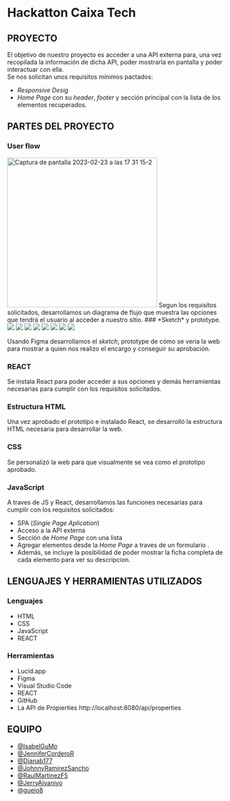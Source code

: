 # Hackatton Caixa Tech 
## PROYECTO
 

El objetivo de nuestro proyecto es acceder a una API externa para, una vez recopilada la información de dicha API, poder mostrarla en pantalla y poder interactuar con ella.   
Se nos solicitan unos requisitos mínimos pactados:   
- *Responsive Desig*
- *Home Page* con su *header*, *footer* y sección principal con la lista de los elementos recuperados. 

## PARTES DEL PROYECTO
### User flow
  <img width="347" alt="Captura de pantalla 2023-02-23 a las 17 31 15-2" src="https://user-images.githubusercontent.com/116883797/220999210-cd961619-10f2-49fa-91f8-8e54ca804ee4.png">
Segun los requisitos solicitados, desarrollamos un diagrama de flujo que muestra las opciones que tendrá el usuario al acceder a nuestro sitio.
### *Sketch* y prototype.
<img src="https://user-images.githubusercontent.com/116883797/221000133-198c9566-a213-4019-baa8-26cecf892cb6.png">
<img src="https://user-images.githubusercontent.com/116883797/221000198-2bca1c84-83c8-4e64-ade1-618ca8278fd4.png">
<img src="https://user-images.githubusercontent.com/116883797/221000217-2a1a1424-7ebb-4be0-a5e8-157ff810ecdb.png">
<img src="https://user-images.githubusercontent.com/116883797/221000233-f91affa5-477c-4c3b-97a7-33044dc2bd15.png">
<img src="https://user-images.githubusercontent.com/116883797/220999839-7a80cb80-8e84-403c-9487-684e0e4bcd50.png">
<img src="https://user-images.githubusercontent.com/116883797/220999853-bfa937cc-87d9-4485-8ade-6c31b4806cd1.png">
<img src="https://user-images.githubusercontent.com/116883797/220999890-a7ae11be-b814-427e-b9b6-30ddb12db925.png">
<img src="https://user-images.githubusercontent.com/116883797/220999906-15f1b0a6-6435-4e13-9113-1f5f3f80493d.png">

Usando Figma desarrollamos el *sketch*, prototype de cómo se veria la web para mostrar a quien nos realizo el encargo y conseguir su aprobación.
### REACT
Se instala React para poder acceder a sus opciones y demás herramientas necesarias para cumplir con los requisitos solicitados.
### Estructura HTML
Una vez aprobado el prototipo e instalado React, se desarrolló la estructura HTML necesaria para desarrollar la web.
### CSS
Se personalizó la web para que visualmente se vea como el prototipo aprobado.
### JavaScript
A traves de JS y React, desarrollamos las funciones necesarias para cumplir con los requisitos solicitados:
- SPA (*Single Page Aplication*)
- Acceso a la API externa
- Sección de *Home Page* con una lista 
- Agregar elementos desde la *Home Page* a traves de un formulario .
- Además, se incluye la posibilidad de poder mostrar la ficha completa de cada elemento para ver su descripcion.
## LENGUAJES Y HERRAMIENTAS UTILIZADOS
### Lenguajes
- HTML
- CSS
- JavaScript
- REACT
### Herramientas
- Lucid.app
- Figma
- Visual Studio Code
- REACT
- GitHub
- La API de  Propierties http://localhost:8080/api/properties
## EQUIPO
- [@IsabelGuMo](https://github.com/IsabelGuMo)
- [@JenniferCorderoR](https://github.com/JenniferCorderoR)
- [@Dianab177](https://github.com/Dianab177)
- [@JohnnyRamirezSancho](https://github.com/JohnnyRamirezSancho)
- [@RaulMartinezF5](https://github.com/RaulMartinezF5)
- [@JerryAiyaniyo](https://github.com/JerryAiyaniyo)
- [@guejo8](https://github.com/guejo8)
